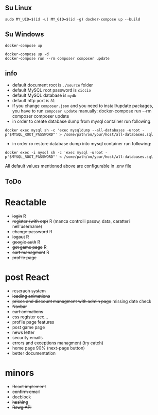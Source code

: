 ## Su Linux

`sudo MY_UID=$(id -u) MY_GID=$(id -g) docker-compose up --build`

## Su Windows

`docker-compose up`

```shell script
docker-compose up -d
docker-compose run --rm composer composer update
```

## info

- default document root is `./source` folder
- default MySQL root password is `ciccio`
- default MySQL database is `mydb`
- default http port is `81`
- if you change `composer.json` and you need to install/update packages, you have to run `composer update` manually: docker-compose run --rm composer composer update
- in order to create database dump from mysql container run following:

```shell script
docker exec mysql sh -c 'exec mysqldump --all-databases -uroot -p"$MYSQL_ROOT_PASSWORD"' > /some/path/on/your/host/all-databases.sql
```

- in order ro restore database dump into mysql container run following:

```shell script
docker exec -i mysql sh -c 'exec mysql -uroot -p"$MYSQL_ROOT_PASSWORD"' < /some/path/on/your/host/all-databases.sql
```

All default values mentioned above are configurable in .env file

## ToDo

# Reactable

- ~~login~~ R
- ~~register (with otp)~~ R (manca controlli passw, data, caratteri nell'username)
- ~~change password~~ R
- ~~logout~~ R
- ~~google auth~~ R
- ~~get game page~~ R
- ~~cart managment~~ R 
- ~~profile page~~

# post React

- ~~reserach system~~
- ~~loading animations~~
- ~~prices and discount managment with admin page~~ missing date check
- ~~Navbar~~
- ~~cart animations~~
- css register ecc...
- profile page features
- post game page
- news letter
- security emails
- errors and exceptions managment (try catch)
- home page 90% (next-page button)
- better documentation

# minors

- ~~React implement~~
- ~~confirm email~~
- docblock
- ~~hashing~~
- ~~Rawg API~~
